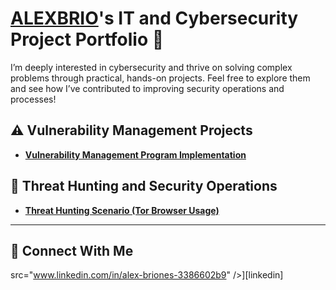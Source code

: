 # <a href="https://www.linkedin.com/in/ALEXBRIO/">ALEXBRIO</a>'s IT and Cybersecurity Project Portfolio 🔐

I’m deeply interested in cybersecurity and thrive on solving complex problems through practical, hands-on projects. Feel free to explore them and see how I’ve contributed to improving security operations and processes!


## ⚠️ Vulnerability Management Projects

- **[Vulnerability Management Program Implementation](https://github.com/ALEXBRIO/Vulnerability-Managements-Project/blob/main/README.md)**


## 🚨 Threat Hunting and Security Operations

- **[Threat Hunting Scenario (Tor Browser Usage)](https://github.com/joshmadakor0/threat-hunting-scenario-tor)**

<hr/>

## 🤳 Connect With Me

src="www.linkedin.com/in/alex-briones-3386602b9" />][linkedin]




<!--
<img width="35" alt="image" src="https://github.com/user-attachments/assets/2f41c7cd-5ea8-4475-b451-a37161b6c3fb"> 
<img width="35" alt="image" src="https://github.com/user-attachments/assets/77649969-9910-4994-8b96-74a116cfb2a8">
-->

